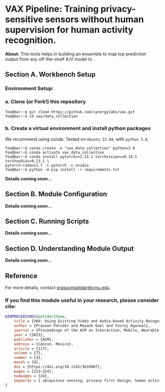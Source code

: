 # VAX Pipeline: Training privacy-sensitive sensors without human supervision for human activity recognition.

**About:** This tools helps in building an ensemble to map top prediction output from any off-the-shelf A/V model to .

## Section A. Workbench Setup

### Environment Setup:

### a. Clone (or Fork!) this repository

```shell
foo@bar:~$ git clone https://github.com/synergylabs/vax.git
foo@bar:~$ cd vax/data_collection
```

### b. Create a virtual environment and install python packages

We recommend using conda. Tested on `Ubuntu 22.04`, with `python 3.9`.

```shell
foo@bar:~$ conda create -n "vax_data_collection" python=3.9
foo@bar:~$ conda activate vax_data_collection
foo@bar:~$ conda install pytorch==1.13.1 torchvision==0.14.1 torchaudio==0.13.1 \
pytorch-cuda=11.7 -c pytorch -c nvidia
foo@bar:~$ python -m pip install -r requirements.txt
```

**Details coming soon...**

## Section B. Module Configuration

**Details coming soon...**

## Section C. Running Scripts

**Details coming soon...**

## Section D. Understanding Module Output

**Details coming soon...**

## Reference

For more details, contact [prasoonpatidar@cmu.edu](prasoonpatidar@cmu.edu).

### If you find this module useful in your research, please consider cite:

```bibtex
@INPROCEEDINGS{patidar23vax,
    title = {VAX: Using Existing Video and Audio-based Activity Recognition Models to Bootstrap Privacy-Sensitive Sensors},
    author = {Prasoon Patidar and Mayank Goel and Yuvraj Agarwal},
    journal = {Proceedings of the ACM on Interactive, Mobile, Wearable and Ubiquitous Technologies}
    year = {2023},
    publisher = {ACM},
    address = {Cancun, Mexico},
    article = {117},
    volume = {7},
    number = {3},
    month = {9},
    doi = {https://doi.org/10.1145/3610907},
    pages = {213–224},
    numpages = {24},
    keywords = { ubiquitous sensing, privacy first design, human activity recognition},
}
```
